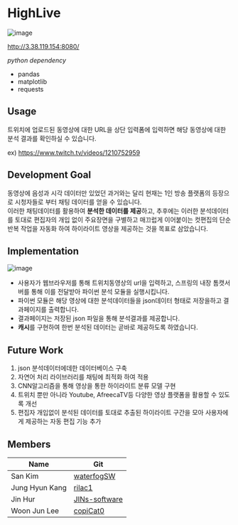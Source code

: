 # HighLive
![image](https://user-images.githubusercontent.com/28651727/143378920-175f9850-a091-4ed7-82cc-50d0a3cf3c1f.png)

http://3.38.119.154:8080/

*python dependency*

- pandas
- matplotlib
- requests

## Usage

트위치에 업로드된 동영상에 대한 URL을 상단 입력폼에 입력하면 해당 동영상에 대한 분석 결과를 확인하실 수 있습니다.

ex) https://www.twitch.tv/videos/1210752959

## Development Goal

동영상에 음성과 시각 데이터만 있었던 과거와는 달리 현재는 1인 방송 플랫폼의 등장으로 시청자들로 부터 채팅 데이터를 얻을 수 있습니다.  
이러한 채팅데이터를 활용하여 **분석한 데이터를 제공**하고, 추후에는 이러한 분석데이터를 토대로 편집자의 개입 없이 주요장면을 구별하고 매끄럽게 이어붙이는 컷편집의 단순 반복 작업을 자동화 하여 하이라이트 영상을 제공하는 것을 목표로 삼았습니다.

## Implementation
![image](https://user-images.githubusercontent.com/28651727/143439790-9d71db92-7e9e-4497-ae50-5f588c096ead.png)

- 사용자가 웹브라우저를 통해 트위치동영상의 url을 입력하고, 스프링의 내장 톰캣서버를 통해 이를 전달받아 파이썬 분석 모듈을 실행시킵니다. 
- 파이썬 모듈은 해당 영상에 대한 분석데이터들을 json데이터 형태로 저장을하고 결과페이지를 출력합니다.
- 결과페이지는 저장된 json 파일을 통해 분석결과를 제공합니다.
- **캐시**를 구현하여 한번 분석된 데이터는 곧바로 제공하도록 하였습니다.

## Future Work

1. json 분석데이터에데한 데이터베이스 구축
2. 자연어 처리 라이브러리를 채팅에 최적화 하여 적용
3. CNN알고리즘을 통해 영상을 통한 하이라이트 분류 모델 구현
4. 트위치 뿐만 아니라 Youtube, AfreecaTV등 다양한 영상 플랫폼을 활용할 수 있도록 개선
5. 편집자 개입없이 분석된 데이터를 토대로 추출된 하이라이트 구간을 모아 사용자에게 제공하는 자동 편집 기능 추가

## Members
|Name | Git |
|-----|-----|
|San Kim |[waterfogSW](https://github.com/waterfogSW)|
|Jung Hyun Kang |[rilac1](https://github.com/rilac1)|
|Jin Hur | [JINs-software](https://github.com/JINs-software)|
|Woon Jun Lee | [copiCat0](https://github.com/copiCat0)|
